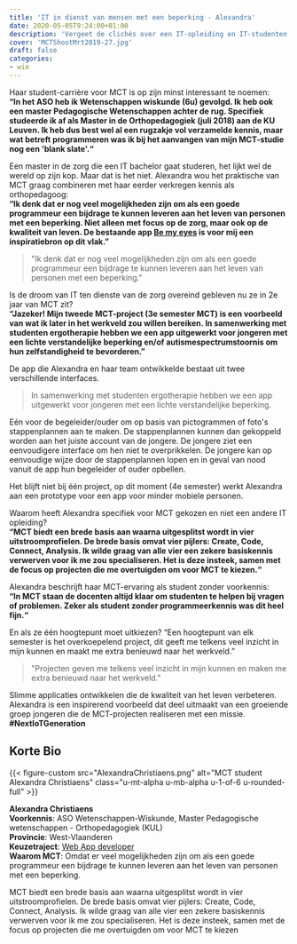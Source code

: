 ```yaml
---
title: 'IT in dienst van mensen met een beperking - Alexandra'
date: 2020-05-05T9:24:00+01:00
description: 'Vergeet de clichés over een IT-opleiding en IT-studenten. In het tijdperk van sensoren en slimme apps ziet een nieuwe generatie een heel ander verhaal dan enkel maar hardware en software. Alexandra Christiaens is één van hen.'
cover: 'MCTShootMrt2019-27.jpg'
draft: false
categories:
- wie
---
```


Haar student-carrière voor MCT is op zijn minst interessant te noemen:  
__“In het ASO heb ik Wetenschappen wiskunde (6u) gevolgd. Ik heb ook een master Pedagogische Wetenschappen achter de rug. Specifiek studeerde ik af als Master in de Orthopedagogiek (juli 2018) aan de KU Leuven. Ik heb dus best wel al een rugzakje vol verzamelde kennis, maar wat betreft programmeren was ik bij het aanvangen van mijn MCT-studie nog een 'blank slate'.“__

Een master in de zorg die een IT bachelor gaat studeren, het lijkt wel de wereld op zijn kop. Maar dat is het niet.  Alexandra wou het praktische van MCT graag combineren met haar eerder verkregen kennis als orthopedagoog:  
__“Ik denk dat er nog veel mogelijkheden zijn om als een goede programmeur een bijdrage te kunnen leveren aan het leven van personen met een beperking. Niet alleen met focus op de zorg, maar ook op de kwaliteit van leven. De bestaande app [Be my eyes](https://www.bemyeyes.com/) is voor mij een inspiratiebron op dit vlak.”__

> "Ik denk dat er nog veel mogelijkheden zijn om als een goede programmeur een bijdrage te kunnen leveren aan het leven van personen met een beperking."

Is de droom van IT ten dienste van de zorg overeind gebleven nu ze in 2e jaar van MCT zit?  
__“Jazeker! Mijn tweede MCT-project (3e semester MCT) is een voorbeeld van wat ik later in het werkveld zou willen bereiken. In samenwerking met studenten ergotherapie hebben we een app uitgewerkt voor jongeren met een lichte verstandelijke beperking en/of autismespectrumstoornis om hun zelfstandigheid te bevorderen.”__

De app die Alexandra en haar team ontwikkelde bestaat uit twee verschillende interfaces. 
>In samenwerking met studenten ergotherapie hebben we een app uitgewerkt voor jongeren met een lichte verstandelijke beperking.

Eén voor de begeleider/ouder om op basis van pictogrammen of foto's stappenplannen aan te maken. De stappenplannen kunnen dan gekoppeld worden aan het juiste account van de jongere. De jongere ziet een eenvoudigere interface om hen niet te overprikkelen. De jongere kan op eenvoudige wijze door de stappenplannen lopen en in geval van nood vanuit de app hun begeleider of ouder opbellen.

Het blijft niet bij één project, op dit moment (4e semester) werkt Alexandra aan een prototype voor een app voor minder mobiele personen. 

Waarom heeft Alexandra specifiek voor MCT gekozen en niet een andere IT opleiding?  
__“MCT biedt een brede basis aan waarna uitgesplitst wordt in vier uitstroomprofielen. De brede basis omvat vier pijlers: Create, Code, Connect, Analysis. Ik wilde graag van alle vier een zekere basiskennis verwerven voor ik me zou specialiseren. Het is deze insteek, samen met de focus op projecten die me overtuigden om voor MCT te kiezen.“__

Alexandra beschrijft haar MCT-ervaring als student zonder voorkennis:  
__“In MCT staan de docenten altijd klaar om studenten te helpen bij vragen of problemen. Zeker als student zonder programmeerkennis was dit heel fijn.“__

En als ze één hoogtepunt moet uitkiezen? “Een hoogtepunt van elk semester is het overkoepelend project, dit geeft me telkens veel inzicht in mijn kunnen en maakt me extra benieuwd naar het werkveld.”
> "Projecten geven me telkens veel inzicht in mijn kunnen en maken me extra benieuwd naar het werkveld."

Slimme applicaties ontwikkelen die de kwaliteit van het leven verbeteren. Alexandra is een inspirerend voorbeeld dat deel uitmaakt van een groeiende groep jongeren die de MCT-projecten realiseren met een missie. **#NextIoTGeneration**


## Korte Bio

{{< figure-custom src="AlexandraChristiaens.png" alt="MCT student Alexandra Christiaens" class="u-mt-alpha u-mb-alpha u-1-of-6 u-rounded-full" >}}

**Alexandra Christiaens**  
**Voorkennis**: ASO Wetenschappen-Wiskunde, Master Pedagogische wetenschappen - Orthopedagogiek (KUL)  
**Provincie**: West-Vlaanderen  
**Keuzetraject**: [Web App developer](/programma/web-app-developer/)  
**Waarom MCT**: Omdat er veel mogelijkheden zijn om als een goede programmeur een bijdrage te kunnen leveren aan het leven van personen met een beperking.

MCT biedt een brede basis aan waarna uitgesplitst wordt in vier uitstroomprofielen.  De brede basis omvat vier pijlers: Create, Code, Connect, Analysis. Ik wilde graag van alle vier een zekere basiskennis verwerven voor ik me zou specialiseren. Het is deze insteek, samen met de focus op projecten die me overtuigden om voor MCT te kiezen
